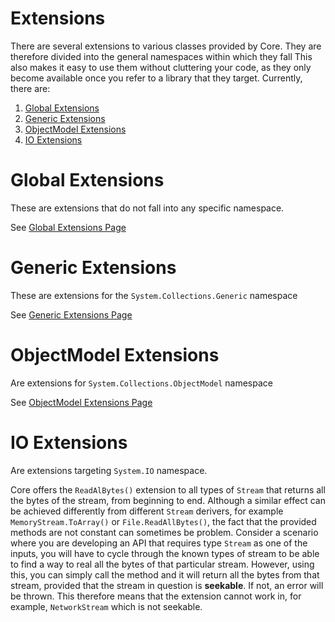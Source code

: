 # Extensions

There are several extensions to various classes provided by Core. They are therefore divided into the general namespaces within which they fall This also makes it easy to use them without cluttering your code, as they only become available once you refer to a library that they target. Currently, there are:
1. [Global Extensions](#global-extensions)
2. [Generic Extensions](#generic-extensions)
3. [ObjectModel Extensions](#objectmode-extensions)
4. [IO Extensions](#io-extensions) 

# Global Extensions
These are extensions that do not fall into any specific namespace.

See [Global Extensions Page](./GlobalExtensions.md)

# Generic Extensions
These are extensions for the `System.Collections.Generic` namespace

See [Generic Extensions Page](./GenericExtensions.md)

# ObjectModel Extensions
Are extensions for `System.Collections.ObjectModel` namespace

See [ObjectModel Extensions Page](./ObjectModelExtensions.md)

# IO Extensions
Are extensions targeting `System.IO` namespace.

Core offers the `ReadAlBytes()` extension to all types of `Stream` that returns all the bytes of the stream, from beginning to end. Although a similar effect can be achieved differently from different `Stream` derivers, for example `MemoryStream.ToArray()` or `File.ReadAllBytes()`, the fact that the provided methods are not constant can sometimes be problem. Consider a scenario where you are developing an API that requires type `Stream` as one of the inputs, you will have to cycle through the known types of stream to be able to find a way to real all the bytes of that particular stream. However, using this, you can simply call the method and it will return all the bytes from that stream, provided that the stream in question is __seekable__. If not, an error will be thrown. This therefore means that the extension cannot work in, for example, `NetworkStream` which is not seekable.